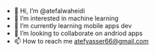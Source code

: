 - 👋 Hi, I’m @atefalwaheidi
- 👀 I’m interested in machine learning
- 🌱 I’m currently learning mobile apps dev
- 💞️ I’m looking to collaborate on andriod apps
- 📫 How to reach me atefyasser66@gmail.com

<!---
atefalwaheidi/atefalwaheidi is a ✨ special ✨ repository because its `README.md` (this file) appears on your GitHub profile.
You can click the Preview link to take a look at your changes.
--->
